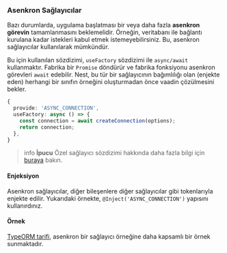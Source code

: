 ### Asenkron Sağlayıcılar

Bazı durumlarda, uygulama başlatması bir veya daha fazla **asenkron görevin** tamamlanmasını beklemelidir. Örneğin, veritabanı ile bağlantı kurulana kadar istekleri kabul etmek istemeyebilirsiniz. Bu, asenkron sağlayıcılar kullanılarak mümkündür.

Bu için kullanılan sözdizimi, `useFactory` sözdizimi ile `async/await` kullanmaktır. Fabrika bir `Promise` döndürür ve fabrika fonksiyonu asenkron görevleri `await` edebilir. Nest, bu tür bir sağlayıcının bağımlılığı olan (enjekte eden) herhangi bir sınıfın örneğini oluşturmadan önce vaadin çözülmesini bekler.

```typescript
{
  provide: 'ASYNC_CONNECTION',
  useFactory: async () => {
    const connection = await createConnection(options);
    return connection;
  },
}
```

> info **İpucu** Özel sağlayıcı sözdizimi hakkında daha fazla bilgi için [buraya](/docs/fundamentals/custom-providers) bakın.

#### Enjeksiyon

Asenkron sağlayıcılar, diğer bileşenlere diğer sağlayıcılar gibi tokenlarıyla enjekte edilir. Yukarıdaki örnekte, `@Inject('ASYNC_CONNECTION')` yapısını kullanırdınız.

#### Örnek

[TypeORM tarifi](/docs/recipes/sql-typeorm), asenkron bir sağlayıcı örneğine daha kapsamlı bir örnek sunmaktadır.